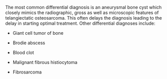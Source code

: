 The most common differential diagnosis is an aneurysmal bone cyst which closely mimics the radiographic, gross as well as microscopic features of telangiectatic osteosarcoma. This often delays the diagnosis leading to the delay in starting optimal treatment. Other differential diagnoses include:

- Giant cell tumor of bone

- Brodie abscess

- Blood clot

- Malignant fibrous histiocytoma

- Fibrosarcoma